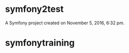 symfony2test
============

A Symfony project created on November 5, 2016, 6:32 pm.
# symfonytraining
